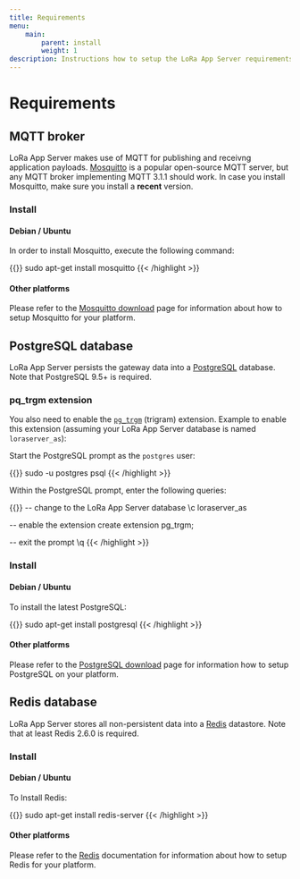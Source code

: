 ```yaml
---
title: Requirements
menu:
    main:
        parent: install
        weight: 1
description: Instructions how to setup the LoRa App Server requirements.
---
```


# Requirements


## MQTT broker

LoRa App Server makes use of MQTT for publishing and receivng application
payloads. [Mosquitto](http://mosquitto.org/) is a popular open-source MQTT
server, but any MQTT broker implementing MQTT 3.1.1 should work.
In case you install Mosquitto, make sure you install a **recent** version.

### Install

#### Debian / Ubuntu

In order to install Mosquitto, execute the following command:

{{<highlight bash>}}
sudo apt-get install mosquitto
{{< /highlight >}}

#### Other platforms

Please refer to the [Mosquitto download](https://mosquitto.org/download/) page
for information about how to setup Mosquitto for your platform.

## PostgreSQL database

LoRa App Server persists the gateway data into a
[PostgreSQL](https://www.postgresql.org) database. Note that PostgreSQL 9.5+
is required.

### pq_trgm extension

You also need to enable the [`pg_trgm`](https://www.postgresql.org/docs/current/static/pgtrgm.html)
(trigram) extension. Example to enable this extension (assuming your
LoRa App Server database is named `loraserver_as`):

Start the PostgreSQL prompt as the `postgres` user:

{{<highlight bash>}}
sudo -u postgres psql
{{< /highlight >}}

Within the PostgreSQL prompt, enter the following queries:

{{<highlight sql>}}
-- change to the LoRa App Server database
\c loraserver_as

-- enable the extension
create extension pg_trgm;

-- exit the prompt
\q
{{< /highlight >}}

### Install

#### Debian / Ubuntu

To install the latest PostgreSQL:

{{<highlight bash>}}
sudo apt-get install postgresql
{{< /highlight >}}

#### Other platforms

Please refer to the [PostgreSQL download](https://www.postgresql.org/download/)
page for information how to setup PostgreSQL on your platform.

## Redis database

LoRa App Server stores all non-persistent data into a
[Redis](http://redis.io/) datastore. Note that at least Redis 2.6.0
is required.

### Install

#### Debian / Ubuntu

To Install Redis:

{{<highlight bash>}}
sudo apt-get install redis-server
{{< /highlight >}}

#### Other platforms

Please refer to the [Redis](https://redis.io/) documentation for information
about how to setup Redis for your platform.
